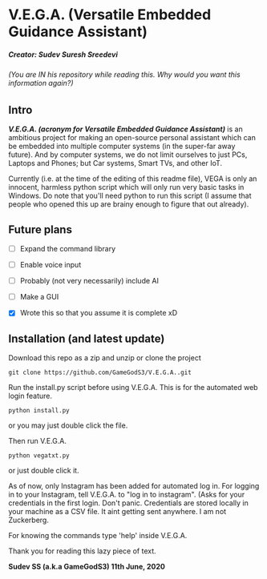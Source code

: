 # V.E.G.A. (Versatile Embedded Guidance Assistant)

##### **Creator: Sudev Suresh Sreedevi**
###### (You are IN his repository while reading this. Why would you want this information again?)

## Intro
  ***V.E.G.A. (acronym for Versatile Embedded Guidance Assistant)*** is an ambitious project for making an open-source personal assistant which can be embedded into multiple computer systems (in the super-far away future). And by computer systems, we do not limit ourselves to just PCs, Laptops and Phones; but Car systems, Smart TVs, and other IoT.
  
  Currently (i.e. at the time of the editing of this readme file), VEGA is only an innocent, harmless python script which will only run very basic tasks in Windows. Do note that you'll need python to run this script (I assume that people who opened this up are brainy enough to figure that out already).

## Future plans
- [ ] Expand the command library
- [ ] Enable voice input
- [ ] Probably (not very necessarily) include AI
- [ ] Make a GUI
- [x] Wrote this so that you assume it is complete xD


## Installation (and latest update)
 Download this repo as a zip and unzip or clone the project
 ```
 git clone https://github.com/GameGodS3/V.E.G.A..git
 ```
 
 Run the install.py script before using V.E.G.A. This is for the automated web login feature.
 
 ```
 python install.py
 ```
 or you may just double click the file.
 
 Then run V.E.G.A.
 ```
 python vegatxt.py
 ```
 or just double click it.
 
 As of now, only Instagram has been added for automated log in. For logging in to your Instagram, tell V.E.G.A. to "log in to instagram". (Asks for your credentials in the first login. Don't panic. Credentials are stored locally in your machine as a CSV file. It aint getting sent anywhere. I am not Zuckerberg.
 
 For knowing the commands type 'help' inside V.E.G.A.


Thank you for reading this lazy piece of text.

**Sudev SS (a.k.a GameGodS3)
11th June, 2020**
